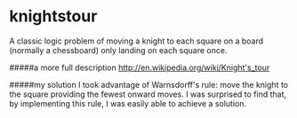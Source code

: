 knightstour
===========
A classic logic problem of moving a knight to each square on a board (normally a chessboard) only landing on each square once.

#####a more full description
http://en.wikipedia.org/wiki/Knight's_tour

#####my solution 
I took advantage of Warnsdorff's rule: move the knight to the square providing the fewest onward moves. I was surprised to find that, by implementing this rule, I was easily able to achieve a solution.
